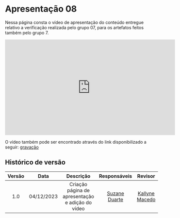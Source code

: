 # **Apresentação 08**

Nessa página consta o vídeo de apresentação do conteúdo entregue relativo a verificação realizada pelo grupo 07, para os artefatos feitos também pelo grupo 7.

<iframe width="560" height="315" src="https://www.youtube.com/embed/J2eoqoh1beo?si=-0qPwY2ZJUo6jO41" title="YouTube video player" frameborder="0" allow="accelerometer; autoplay; clipboard-write; encrypted-media; gyroscope; picture-in-picture; web-share" allowfullscreen></iframe>

O vídeo também pode ser encontrado através do link disponibilizado a seguir: [gravação](https://www.youtube.com/watch?v=J2eoqoh1beo)

## Histórico de versão

| Versão |    Data    |                    Descrição                     |                   Responsáveis                   |                     Revisor                     |
| :----: | :--------: | :----------------------------------------------: | :----------------------------------------------: | :---------------------------------------------: |
|  1.0   | 04/12/2023 | Criação página de apresentação e adição do vídeo | [Suzane Duarte](https://github.com/suzaneduarte) | [Kallyne Macedo](https://github.com/kalipassos) |

